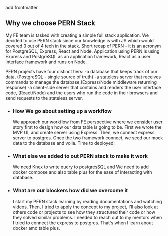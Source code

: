 add frontmatter

## Why we choose PERN Stack

My FE team is tasked with creating a simple full stack application. We decided to use PERN stack since our knowledge is with JS which would covered 3 out of 4 tech in the stack.
Short recap of PERN - it is an acronym for PostgreSQL, Express, React and Node. Application using PERN is using Express and PostgreSQL as an application framework, React as a user interface framework and runs on Node.

PERN projects have four distinct tiers:
-a database that keeps track of our data, (PostgreSQL - single source of truth)
-a stateless server that receives commands to manage the database,(Express/Node middleware returning response)
-a client-side server that contains and renders the user interface code, (React/Node)
and the users who run the code in their browsers and send requests to the stateless server.

- ### How We go about setting up a workflow
  We approach our workflow from FE perspective where we consider user story first to design how our data table is going to be. First we wrote the MVP UI, and create server using Express. Then, we connect express server to postgres. Once the two framework connect, we seed our mock data to the database and voila. Time to deployed!
- ### What else we added to out PERN stack to make it work
  We need Knex to write query to postgresSQL and We need to add docker compose and also table plus for the ease of interacting with database.
- ### What are our blockers how did we overcome it
  I start my PERN stack learning by reading documentations and watching videos. Then, I tried to apply the concept to my project, I'll also look at others code or projects to see how they structured their code or how they solved similar problems. I needed to reach out to my mentors when I tried to connect the express to postgres. That's when I learn about docker amd table plus.
